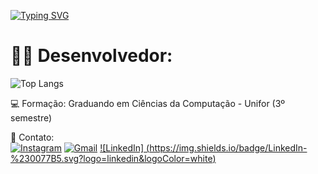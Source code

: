 [![Typing SVG](https://readme-typing-svg.demolab.com/?lines=Guilherme+Braga+aqui+👨‍💻)](https://git.io/typing-svg)


# 👨‍💻 Desenvolvedor:  
![Top Langs](https://github-readme-stats.vercel.app/api/top-langs/?username=GuilhermeBrga&layout=compact&theme=aura)

💻 Formação: Graduando em Ciências da Computação - Unifor (3º semestre)

📧 Contato:   
[![Instagram](https://img.shields.io/badge/Instagram-%23E4405F.svg?logo=Instagram&logoColor=white)](https://instagram.com/guilhermebrga) 
[![Gmail](https://img.shields.io/badge/Gmail-D14836?logo=gmail&logoColor=white)](mailto:guilhermebragacnts@gmail.com) [![LinkedIn]
(https://img.shields.io/badge/LinkedIn-%230077B5.svg?logo=linkedin&logoColor=white)](https://www.linkedin.com/in/joaoguilhermebraganascimento/)
